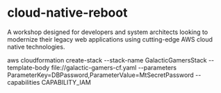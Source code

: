 # cloud-native-reboot
A workshop designed for developers and system architects looking to modernize their legacy web applications using cutting-edge AWS cloud native technologies.


aws cloudformation create-stack --stack-name GalacticGamersStack --template-body file://galactic-gamers-cf.yaml --parameters ParameterKey=DBPassword,ParameterValue=MtSecretPassword --capabilities CAPABILITY_IAM